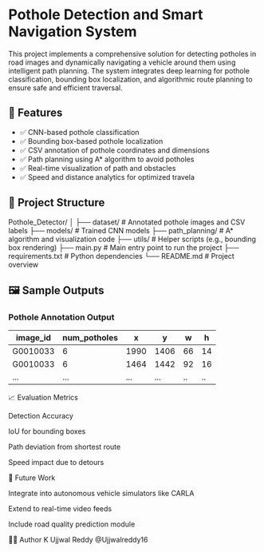 # Pothole Detection and Smart Navigation System

This project implements a comprehensive solution for detecting potholes in road images and dynamically navigating a vehicle around them using intelligent path planning. The system integrates deep learning for pothole classification, bounding box localization, and algorithmic route planning to ensure safe and efficient traversal.

## 🚀 Features

- ✅ CNN-based pothole classification
- ✅ Bounding box-based pothole localization
- ✅ CSV annotation of pothole coordinates and dimensions
- ✅ Path planning using A* algorithm to avoid potholes
- ✅ Real-time visualization of path and obstacles
- ✅ Speed and distance analytics for optimized travela


## 📂 Project Structure

Pothole_Detector/
│
├── dataset/ # Annotated pothole images and CSV labels
├── models/ # Trained CNN models
├── path_planning/ # A* algorithm and visualization code
├── utils/ # Helper scripts (e.g., bounding box rendering)
├── main.py # Main entry point to run the project
├── requirements.txt # Python dependencies
└── README.md # Project overview



## 🖼️ Sample Outputs

### Pothole Annotation Output

| image_id  | num_potholes | x     | y     | w  | h  |
|-----------|--------------|-------|-------|----|----|
| G0010033  | 6            | 1990  | 1406  | 66 | 14 |
| G0010033  | 6            | 1464  | 1442  | 92 | 16 |
| ...       | ...          | ...   | ...   | .. | .. |



📈 Evaluation Metrics

Detection Accuracy

IoU for bounding boxes

Path deviation from shortest route

Speed impact due to detours


📌 Future Work

Integrate into autonomous vehicle simulators like CARLA

Extend to real-time video feeds

Include road quality prediction module


🧑‍💻 Author
K Ujjwal Reddy @Ujjwalreddy16

